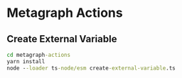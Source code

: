 # Metagraph Actions

## Create External Variable

```cmd
cd metagraph-actions
yarn install
node --loader ts-node/esm create-external-variable.ts
```
